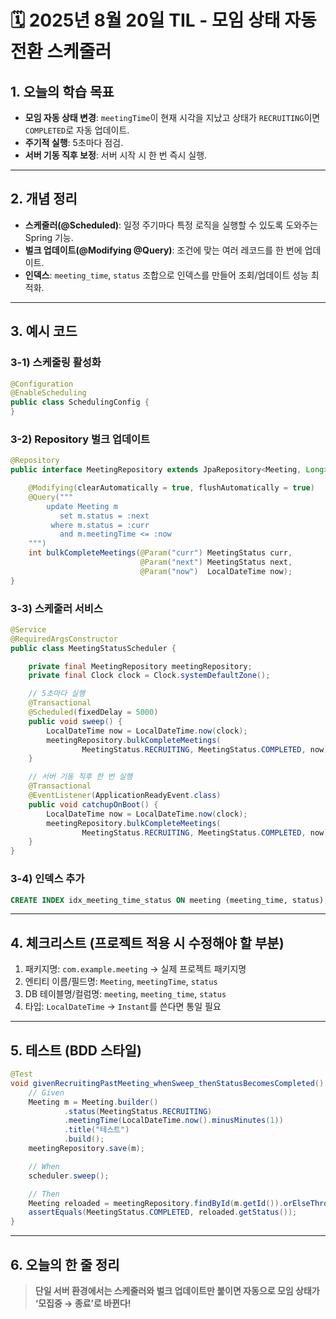 # 🗓️ 2025년 8월 20일 TIL - 모임 상태 자동 전환 스케줄러


## 1. 오늘의 학습 목표

* **모임 자동 상태 변경**: `meetingTime`이 현재 시각을 지났고 상태가 `RECRUITING`이면 `COMPLETED`로 자동 업데이트.
* **주기적 실행**: 5초마다 점검.
* **서버 기동 직후 보정**: 서버 시작 시 한 번 즉시 실행.

---

## 2. 개념 정리

* **스케줄러(@Scheduled)**: 일정 주기마다 특정 로직을 실행할 수 있도록 도와주는 Spring 기능.
* **벌크 업데이트(@Modifying @Query)**: 조건에 맞는 여러 레코드를 한 번에 업데이트.
* **인덱스**: `meeting_time`, `status` 조합으로 인덱스를 만들어 조회/업데이트 성능 최적화.

---

## 3. 예시 코드

### 3-1) 스케줄링 활성화

```java
@Configuration
@EnableScheduling
public class SchedulingConfig {
}
```

### 3-2) Repository 벌크 업데이트

```java
@Repository
public interface MeetingRepository extends JpaRepository<Meeting, Long> {

    @Modifying(clearAutomatically = true, flushAutomatically = true)
    @Query("""
        update Meeting m
           set m.status = :next
         where m.status = :curr
           and m.meetingTime <= :now
    """)
    int bulkCompleteMeetings(@Param("curr") MeetingStatus curr,
                             @Param("next") MeetingStatus next,
                             @Param("now")  LocalDateTime now);
}
```

### 3-3) 스케줄러 서비스

```java
@Service
@RequiredArgsConstructor
public class MeetingStatusScheduler {

    private final MeetingRepository meetingRepository;
    private final Clock clock = Clock.systemDefaultZone();

    // 5초마다 실행
    @Transactional
    @Scheduled(fixedDelay = 5000)
    public void sweep() {
        LocalDateTime now = LocalDateTime.now(clock);
        meetingRepository.bulkCompleteMeetings(
                MeetingStatus.RECRUITING, MeetingStatus.COMPLETED, now);
    }

    // 서버 기동 직후 한 번 실행
    @Transactional
    @EventListener(ApplicationReadyEvent.class)
    public void catchupOnBoot() {
        LocalDateTime now = LocalDateTime.now(clock);
        meetingRepository.bulkCompleteMeetings(
                MeetingStatus.RECRUITING, MeetingStatus.COMPLETED, now);
    }
}
```

### 3-4) 인덱스 추가

```sql
CREATE INDEX idx_meeting_time_status ON meeting (meeting_time, status);
```

---

## 4. 체크리스트 (프로젝트 적용 시 수정해야 할 부분)

1. 패키지명: `com.example.meeting` → 실제 프로젝트 패키지명
2. 엔티티 이름/필드명: `Meeting`, `meetingTime`, `status`
3. DB 테이블명/컬럼명: `meeting`, `meeting_time`, `status`
4. 타입: `LocalDateTime` → `Instant`를 쓴다면 통일 필요

---

## 5. 테스트 (BDD 스타일)

```java
@Test
void givenRecruitingPastMeeting_whenSweep_thenStatusBecomesCompleted() {
    // Given
    Meeting m = Meeting.builder()
            .status(MeetingStatus.RECRUITING)
            .meetingTime(LocalDateTime.now().minusMinutes(1))
            .title("테스트")
            .build();
    meetingRepository.save(m);

    // When
    scheduler.sweep();

    // Then
    Meeting reloaded = meetingRepository.findById(m.getId()).orElseThrow();
    assertEquals(MeetingStatus.COMPLETED, reloaded.getStatus());
}
```

---

## 6. 오늘의 한 줄 정리

> **단일 서버 환경에서는 스케줄러와 벌크 업데이트만 붙이면 자동으로 모임 상태가 ‘모집중 → 종료’로 바뀐다!**


